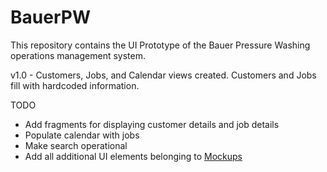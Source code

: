 # BauerPW
This repository contains the UI Prototype of the Bauer Pressure Washing operations management system.

v1.0 - Customers, Jobs, and Calendar views created. Customers and Jobs fill with hardcoded information.

TODO
* Add fragments for displaying customer details and job details
* Populate calendar with jobs
* Make search operational
* Add all additional UI elements belonging to [Mockups](https://toddbauer.atlassian.net/wiki/spaces/BPW/pages/99156106/Mockup)

